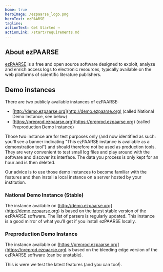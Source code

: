 ```yaml
---
home: true
heroImage: /ezpaarse_logo.png
heroText: ezPAARSE
tagline: 
actionText: Get Started →
actionLink: /start/requirements.md
---
```


## About ezPAARSE

[ezPAARSE](https://github.com/ezpaarse-project/ezpaarse) is a free and open source software designed to exploit, analyze and enrich access logs to electronic resources, typically available on the web platforms of scientific literature publishers.

## Demo instances

There are two publicly available instances of ezPAARSE:
* [http://demo.ezpaarse.org](http://demo.ezpaarse.org) (called National Demo Instance, see below)
* [https://preprod.ezpaarse.org](https://preprod.ezpaarse.org) (called Preproduction Demo Instance)

Those two instance are for test purposes only (and now identified as such: you'll see a banner indicating "This ezPAARSE instance is available as a demonstration tool") and should therefore not be used as production tools. They are very convenient to test small log files and play around with the software and discover its interface. The data you process is only kept for an hour and is then deleted.

Our advice is to use those demo instances to become familiar with the features and then install a local instance on a server hosted by your institution.

### National Demo Instance (Stable)
The instance available on [http://demo.ezpaarse.org](http://demo.ezpaarse.org) is based on the latest stable version of the ezPAARSE software. The list of parsers is regularly updated. This instance is a good mirror of what you'll get if you install ezPAARSE locally.


### Preproduction Demo Instance
The instance available on [https://preprod.ezpaarse.org](https://preprod.ezpaarse.org) is based on the bleeding edge version of the ezPAARSE software (can be unstable).

This is were we test the latest features (and you can too!).
